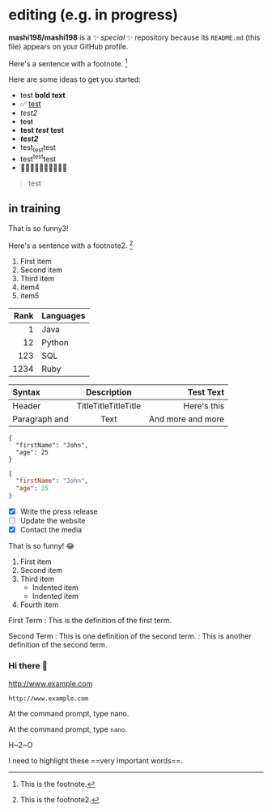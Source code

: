 #  editing (e.g. in progress)

**mashi198/mashi198** is a ✨ _special_ ✨ repository because its `README.md` (this file) appears on your GitHub profile.

Here's a sentence with a footnote. [^1]
[^1]: This is the footnote.


Here are some ideas to get you started:

- test **bold text**
- ✅  [test](https://www.example.com)
- _test2_
- ~~test~~
- **test _test_ test**
- ***test2***
- test<sub>test</sub>test
- test<sup>test</sup>test
- :star_struck:🤔🤣😉😝😀😀🤔:joy::tent:

> test
##  in training
That is so funny3! 

Here's a sentence with a footnote2. [^2]
[^2]: This is the footnote2.

1. First item
2. Second item
3. Third item
4. item4
5. item5

| Rank | Languages |
|-----:|-----------|
|1     | Java      |
|12|Python|
|123|SQL|
|1234|Ruby|

|Syntax|Description|Test Text|
|:---|:---:|---:|
|Header|TitleTitleTitleTitle|Here's this|
|Paragraph and|Text|And more and more|

```
{
  "firstName": "John",
  "age": 25
}
```

```json
{
  "firstName": "John",
  "age": 25
}
```

- [x] Write the press release
- [ ] Update the website
- [x] Contact the media

That is so funny! :joy:
1. First item
2. Second item
3. Third item
    - Indented item
    - Indented item
4. Fourth item

First Term
: This is the definition of the first term.

Second Term
: This is one definition of the second term.
: This is another definition of the second term.
### Hi there 👋
http://www.example.com

`http://www.example.com`

At the command prompt, type nano.

At the command prompt, type `nano`.

H~2~O

I need to highlight these ==very important words==.

<!--
**mashi198/mashi198** is a ✨ _special_ ✨ repository because its `README.md` (this file) appears on your GitHub profile.

Here are some ideas to get you started:

- 🔭 I’m currently working on ...
- 🌱 I’m currently learning ...
- 👯 I’m looking to collaborate on ...
- 🤔 I’m looking for help with ...
- 💬 Ask me about ...
- 📫 How to reach me: ...
- 😄 Pronouns: ...
- ⚡ Fun fact: ...
-->
